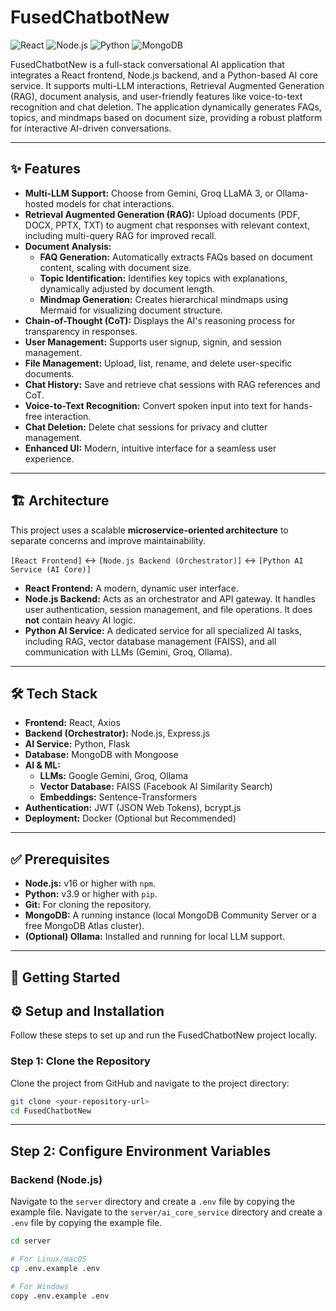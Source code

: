 # FusedChatbotNew

![React](https://img.shields.io/badge/React-20232A?style=for-the-badge&logo=react&logoColor=61DAFB)
![Node.js](https://img.shields.io/badge/Node.js-339933?style=for-the-badge&logo=nodedotjs&logoColor=white)
![Python](https://img.shields.io/badge/Python-3776AB?style=for-the-badge&logo=python&logoColor=white)
![MongoDB](https://img.shields.io/badge/MongoDB-47A248?style=for-the-badge&logo=mongodb&logoColor=white)

FusedChatbotNew is a full-stack conversational AI application that integrates a React frontend, Node.js backend, and a Python-based AI core service. It supports multi-LLM interactions, Retrieval Augmented Generation (RAG), document analysis, and user-friendly features like voice-to-text recognition and chat deletion. The application dynamically generates FAQs, topics, and mindmaps based on document size, providing a robust platform for interactive AI-driven conversations.

---

## ✨ Features

*   **Multi-LLM Support:** Choose from Gemini, Groq LLaMA 3, or Ollama-hosted models for chat interactions.
*   **Retrieval Augmented Generation (RAG):** Upload documents (PDF, DOCX, PPTX, TXT) to augment chat responses with relevant context, including multi-query RAG for improved recall.
*   **Document Analysis:**
    *   **FAQ Generation:** Automatically extracts FAQs based on document content, scaling with document size.
    *   **Topic Identification:** Identifies key topics with explanations, dynamically adjusted by document length.
    *   **Mindmap Generation:** Creates hierarchical mindmaps using Mermaid for visualizing document structure.
*   **Chain-of-Thought (CoT):** Displays the AI's reasoning process for transparency in responses.
*   **User Management:** Supports user signup, signin, and session management.
*   **File Management:** Upload, list, rename, and delete user-specific documents.
*   **Chat History:** Save and retrieve chat sessions with RAG references and CoT.
*   **Voice-to-Text Recognition:** Convert spoken input into text for hands-free interaction.
*   **Chat Deletion:** Delete chat sessions for privacy and clutter management.
*   **Enhanced UI:** Modern, intuitive interface for a seamless user experience.

---

## 🏗️ Architecture

This project uses a scalable **microservice-oriented architecture** to separate concerns and improve maintainability.

`[React Frontend]` ↔️ `[Node.js Backend (Orchestrator)]` ↔️ `[Python AI Service (AI Core)]`

*   **React Frontend:** A modern, dynamic user interface.
*   **Node.js Backend:** Acts as an orchestrator and API gateway. It handles user authentication, session management, and file operations. It does **not** contain heavy AI logic.
*   **Python AI Service:** A dedicated service for all specialized AI tasks, including RAG, vector database management (FAISS), and all communication with LLMs (Gemini, Groq, Ollama).

---

## 🛠️ Tech Stack

*   **Frontend:** React, Axios
*   **Backend (Orchestrator):** Node.js, Express.js
*   **AI Service:** Python, Flask
*   **Database:** MongoDB with Mongoose
*   **AI & ML:**
    *   **LLMs:** Google Gemini, Groq, Ollama
    *   **Vector Database:** FAISS (Facebook AI Similarity Search)
    *   **Embeddings:** Sentence-Transformers
*   **Authentication:** JWT (JSON Web Tokens), bcrypt.js
*   **Deployment:** Docker (Optional but Recommended)

---

## ✅ Prerequisites

*   **Node.js:** v16 or higher with `npm`.
*   **Python:** v3.9 or higher with `pip`.
*   **Git:** For cloning the repository.
*   **MongoDB:** A running instance (local MongoDB Community Server or a free MongoDB Atlas cluster).
*   **(Optional) Ollama:** Installed and running for local LLM support.

---

## 🚀 Getting Started

## ⚙️ Setup and Installation

Follow these steps to set up and run the FusedChatbotNew project locally.

### Step 1: Clone the Repository

Clone the project from GitHub and navigate to the project directory:

```bash
git clone <your-repository-url>
cd FusedChatbotNew
```
---

## Step 2: Configure Environment Variables

### Backend (Node.js)

Navigate to the `server` directory and create a `.env` file by copying the example file.
Navigate to the `server/ai_core_service` directory and create a `.env` file by copying the example file.

```bash
cd server

# For Linux/macOS
cp .env.example .env

# For Windows
copy .env.example .env

```
